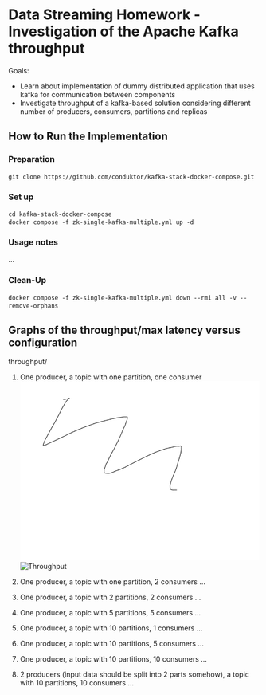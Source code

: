 # Data Streaming Homework - Investigation of the Apache Kafka throughput

Goals:

- Learn about implementation of  dummy distributed application that uses kafka for communication between components
- Investigate throughput of a kafka-based solution considering different number of producers, consumers, partitions  and replicas

## How to Run the Implementation

### Preparation
```
git clone https://github.com/conduktor/kafka-stack-docker-compose.git
```

### Set up
```
cd kafka-stack-docker-compose
docker compose -f zk-single-kafka-multiple.yml up -d
```

### Usage notes

...


### Clean-Up
```
docker compose -f zk-single-kafka-multiple.yml down --rmi all -v --remove-orphans
```

## Graphs of the throughput/max latency versus configuration
throughput/
1. One producer, a topic with one partition, one consumer
    ![Max Latency](graphs/1_latency.png)
    ![Throughput](graphs/1_throughput.png)

2. One producer, a topic with one partition, 2 consumers
...

3. One producer, a topic with 2 partitions, 2 consumers
...

4. One producer, a topic with 5 partitions, 5 consumers
...

5. One producer, a topic with 10 partitions, 1 consumers
...

6. One producer, a topic with 10 partitions, 5 consumers
...

7. One producer, a topic with 10 partitions, 10 consumers
...

8. 2 producers (input data should be split into 2 parts somehow), a topic with 10 partitions, 10 consumers
...

